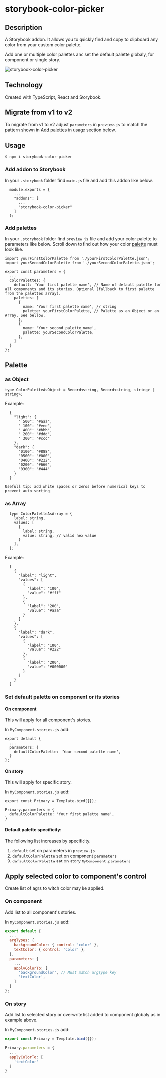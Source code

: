 # storybook-color-picker

## Description

A Storybook addon. It allows you to quickly find and copy to clipboard any color from your custom color palette.

Add one or multiple color palettes and set the default palette globaly, for component or single story.


![storybook-color-picker](./assets/showcase.gif)

## Technology

Created with TypeScript, React and Storybook.

## Migrate from v1 to v2

To migrate from v1 to v2 adjust `parameters` in `preview.js` to match the pattern shown in [Add palettes](#add-palettes) in usage section below.

## Usage

`$ npm i storybook-color-picker`

### Add addon to Storybook

In your `.storybook` folder find `main.js` file and add this addon like below.

```tsx
  module.exports = {
    ...
    "addons": [
      ...
      "storybook-color-picker"
    ]
  };
```


### Add palettes

In your `.storybook` folder find `preview.js` file and add your color palette to parameters like below.
Scroll down to find out how your color [palette](#palette) must look like.

```tsx
import yourFirstColorPalette from './yourFirstColorPalette.json';
import yourSecondColorPalette from './yourSecondColorPalette.json';

export const parameters = {
  ...
  colorPalettes: {
    default: 'Your first palette name', // Name of default palette for all components and its stories. Optional (fallback to first palette from the palettes array).
    palettes: [
      {
        name: 'Your first palette name', // string
        palette: yourFirstColorPalette, // Palette as an Object or an Array. See bellow.
      },
      {
        name: 'Your second palette name',
        palette: yourSecondColorPalette,
      },
    ]
  }
};
```

## Palette

### as Object

```tsx
type ColorPaletteAsObject = Record<string, Record<string, string> | string>;
```
Example:

```tsx
  {
    "light": {
      " 500": "#aaa",
      " 100": "#eee",
      " 400": "#bbb",
      " 200": "#ddd",
      " 300": "#ccc"
    },
    "dark": {
      "0100": "#888",
      "0500": "#000",
      "0400": "#222",
      "0200": "#666",
      "0300": "#444"
    }
  }
```

`Usefull tip: add white spaces or zeros before numerical keys to prevent auto sorting`


### as Array

```tsx
  type ColorPaletteAsArray = {
    label: string,
    values: [
      {
        label: string,
        value: string, // valid hex value
      }
    ],
  };
```
Example:

```tsx
  [
    {
      "label": "light",
      "values": [
        {
          "label": "100",
          "value": "#fff"
        },
        {
          "label": "200",
          "value": "#aaa"
        }
      ]
    },
    {
      "label": "dark",
      "values": [
        {
          "label": "100",
          "value": "#222"
        },
        {
          "label": "200",
          "value": "#000000"
        }
      ]
    }
  ]
```

### Set default palette on component or its stories

#### On component

This will apply for all component's stories.

In `MyComponent.stories.js` add:

```tsx
export default {
  ...
  parameters: {
    defaultColorPalette: 'Your second palette name',
  }
};
```

#### On story

This will apply for specific story.

In `MyComponent.stories.js` add:

```tsx
export const Primary = Template.bind({});

Primary.parameters = {
  defaultColorPalette: 'Your first palette name',
}
```

#### Default palette specificity:

The following list increases by specificity.

1. `default` set on parameters in `preview.js`
2. `defaultColorPalette` set on component `parameters`
3. `defaultColorPalette` set on story `MyComponent.parameters`


## Apply selected color to component's control

Create list of agrs to witch color may be applied.

### On component

Add list to all component's stories.

In `MyComponent.stories.js` add:

```jsx
export default {
  ...
  argTypes: {
    backgroundColor: { control: 'color' },
    textColor: { control: 'color' },
  },
  parameters: {
    ...
    applyColorTo: [
      'backgroundColor', // Must match argType key
      'textColor',
    ]
  }
};
```

### On story

Add list to selected story or overwrite list added to component globaly as in example above.

In `MyComponent.stories.js` add:

```jsx
export const Primary = Template.bind({});

Primary.parameters = {
  ...
  applyColorTo: [
    'textColor'
  ]
}
```